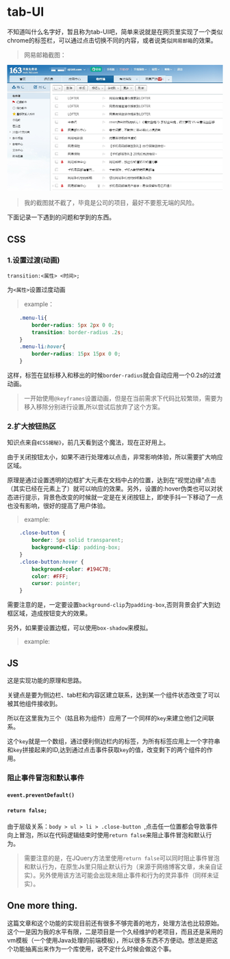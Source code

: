 # tab-UI

不知道叫什么名字好，暂且称为tab-UI吧，简单来说就是在网页里实现了一个类似chrome的标签栏，可以通过点击切换不同的内容，或者说类似`网易邮箱`的效果。
> 网易邮箱截图：

![](../pics/tab-ui/neteaseMail.jpg)

> 我的截图就不截了，毕竟是公司的项目，最好不要惹无端的风险。

下面记录一下遇到的问题和学到的东西。

## CSS

### 1.设置过渡(动画)

`transition:<属性> <时间>;`

为`<属性>`设置过度动画

> example：

```css
    .menu-li{
        border-radius: 5px 2px 0 0;
        transition: border-radius .2s;
    }
    .menu-li:hover{
        border-radius: 15px 15px 0 0;
    }
```

这样，标签在鼠标移入和移出的时候`border-radius`就会自动应用一个0.2s的过渡动画。

> 一开始使用`@keyframes`设置动画，但是在当前需求下代码比较繁琐，需要为移入移除分别进行设置,所以尝试后放弃了这个方案。

### 2.扩大按钮热区

知识点来自`《CSS揭秘》`，前几天看到这个魔法，现在正好用上。

由于关闭按钮太小，如果不进行处理难以点击，非常影响体验，所以需要扩大响应区域。

原理是通过设置透明的边框扩大元素在文档中占的位置，达到在“视觉边缘”点击（其实已经在元素上了）就可以响应的效果。另外，设置的:hover伪类也可以对状态进行提示，背景色改变的时候就一定是在关闭按钮上，即使手抖一下移动了一点也没有影响，很好的提高了用户体验。


> example:

```css
    .close-button {
        border: 5px solid transparent;
        background-clip: padding-box;
    }
    .close-button:hover {
        background-color: #194C7B;
        color: #FFF;
        cursor: pointer;
    }
```

需要注意的是，一定要设置`background-clip`为`padding-box`,否则背景会扩大到边框区域，造成按钮变大的效果。

另外，如果要设置边框，可以使用`box-shadow`来模拟。

> example:

## JS

这是实现功能的原理和思路。

关键点是要为侧边栏、tab栏和内容区建立联系，达到某一个组件状态改变了可以被其他组件接收到。

所以在这里我为三个（姑且称为组件）应用了一个同样的`key`来建立他们之间联系。

这个`key`就是一个数组，通过便利侧边栏内的标签，为所有标签应用上一个字符串和`key`拼接起来的ID,达到通过点击事件获取`key`的值，改变剩下的两个组件的作用。


### 阻止事件冒泡和默认事件

#### `event.preventDefault()`

#### `return false;`

由于层级关系：`body > ul > li > .close-button `,点击任一位置都会导致事件向上冒泡，所以在代码逻辑结束时使用`return false`来阻止事件冒泡和默认行为。
>需要注意的是，在JQuery方法里使用`return false`可以同时阻止事件冒泡和默认行为，在原生Js里只阻止默认行为（来源于网络博客文章，未亲自证实）。另外使用该方法可能会出现未阻止事件和行为的灵异事件（同样未证实）。

## One more thing.

这篇文章和这个功能的实现目前还有很多不够完善的地方，处理方法也比较原始。这个一是因为我的水平有限，二是项目是一个久经维护的老项目，而且还是采用的vm模板（一个使用Java处理的前端模板），所以很多东西不方便动。想法是把这个功能抽离出来作为一个库使用，说不定什么时候会做这个事。
